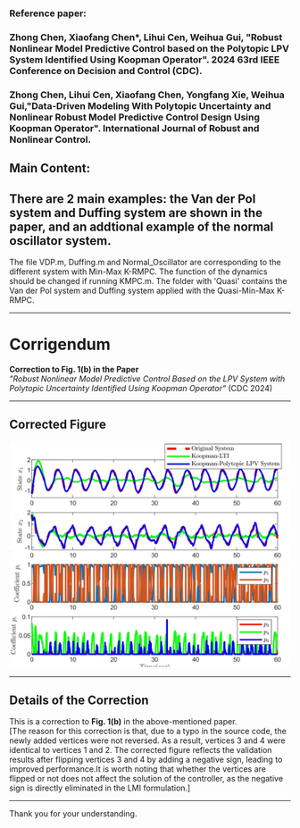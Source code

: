 ### Reference paper:
### Zhong Chen, Xiaofang Chen*, Lihui Cen, Weihua Gui, "Robust Nonlinear Model Predictive Control based on the Polytopic LPV System Identified Using Koopman Operator". 2024 63rd IEEE Conference on Decision and Control (CDC).
### Zhong Chen, Lihui Cen, Xiaofang Chen, Yongfang Xie, Weihua Gui,"Data‐Driven Modeling With Polytopic Uncertainty and Nonlinear Robust Model Predictive Control Design Using Koopman Operator". International Journal of Robust and Nonlinear Control. 

## Main Content:


## There are 2 main examples: the Van der Pol system and Duffing system are shown in the paper, and an addtional example of the normal oscillator system.
The file VDP.m, Duffing.m and Normal_Oscillator are corresponding to the different system with Min-Max K-RMPC. The function of the dynamics should be changed if running KMPC.m.
The folder with 'Quasi' contains the Van der Pol system and Duffing system applied with the Quasi-Min-Max K-RMPC.

---

# Corrigendum  
**Correction to Fig. 1(b) in the Paper**  
*"Robust Nonlinear Model Predictive Control Based on the LPV System with Polytopic Uncertainty Identified Using Koopman Operator"* (CDC 2024)  

---

## Corrected Figure  
![Corrected Fig 1(b)](https://github.com/MichaelMillerCSU/RNMPC-LPV-KO/blob/main/Corrigendum_CDC2024_Paper/Corrigendum_of_Fig_1_b.png)  

---

## Details of the Correction  
This is a correction to **Fig. 1(b)** in the above-mentioned paper.  
[The reason for this correction is that, due to a typo in the source code, the newly added vertices were not reversed. As a result, vertices 3 and 4 were identical to vertices 1 and 2. The corrected figure reflects the validation results after flipping vertices 3 and 4 by adding a negative sign, leading to improved performance.It is worth noting that whether the vertices are flipped or not does not affect the solution of the controller, as the negative sign is directly eliminated in the LMI formulation.]


---

Thank you for your understanding.

